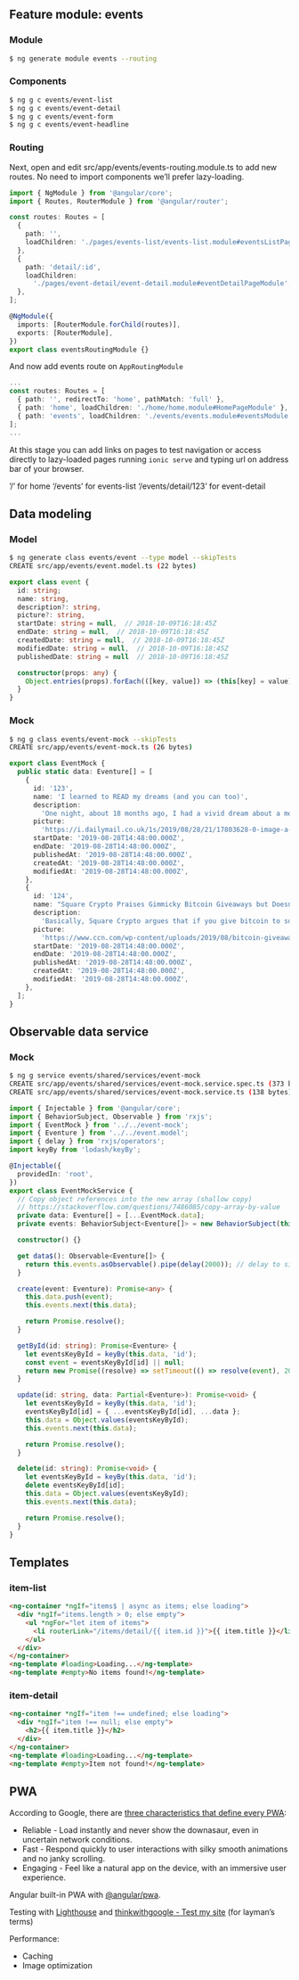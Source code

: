 ## Feature module: events

### Module

```sh
$ ng generate module events --routing
```

### Components

```sh
$ ng g c events/event-list
$ ng g c events/event-detail
$ ng g c events/event-form
$ ng g c events/event-headline
```

### Routing

Next, open and edit src/app/events/events-routing.module.ts to add new routes. No need to import components we’ll prefer lazy-loading.

```ts
import { NgModule } from '@angular/core';
import { Routes, RouterModule } from '@angular/router';

const routes: Routes = [
  {
    path: '',
    loadChildren: './pages/events-list/events-list.module#eventsListPageModule',
  },
  {
    path: 'detail/:id',
    loadChildren:
      './pages/event-detail/event-detail.module#eventDetailPageModule',
  },
];

@NgModule({
  imports: [RouterModule.forChild(routes)],
  exports: [RouterModule],
})
export class eventsRoutingModule {}
```

And now add events route on `AppRoutingModule`

```ts
...
const routes: Routes = [
  { path: '', redirectTo: 'home', pathMatch: 'full' },
  { path: 'home', loadChildren: './home/home.module#HomePageModule' },
  { path: 'events', loadChildren: './events/events.module#eventsModule' },
];
...
```

At this stage you can add links on pages to test navigation or access directly to lazy-loaded pages running `ionic serve` and typing url on address bar of your browser.

’/’ for home
‘/events’ for events-list
‘/events/detail/123’ for event-detail

## Data modeling

### Model

```sh
$ ng generate class events/event --type model --skipTests
CREATE src/app/events/event.model.ts (22 bytes)
```

```ts
export class event {
  id: string;
  name: string,
  description?: string,
  picture?: string,
  startDate: string = null,  // 2018-10-09T16:18:45Z
  endDate: string = null,  // 2018-10-09T16:18:45Z
  createdDate: string = null,  // 2018-10-09T16:18:45Z
  modifiedDate: string = null,  // 2018-10-09T16:18:45Z
  publishedDate: string = null  // 2018-10-09T16:18:45Z

  constructor(props: any) {
    Object.entries(props).forEach(([key, value]) => (this[key] = value));
  }
}
```

### Mock

```sh
$ ng g class events/event-mock --skipTests
CREATE src/app/events/event-mock.ts (26 bytes)
```

```ts
export class EventMock {
  public static data: Eventure[] = [
    {
      id: '123',
      name: 'I learned to READ my dreams (and you can too)',
      description:
        'One night, about 18 months ago, I had a vivid dream about a mole that was poisoning me. When, a few nights later, I had the same strange dream again, I Googled what being sick in a dream might mean.',
      picture:
        'https://i.dailymail.co.uk/1s/2019/08/28/21/17803628-0-image-a-131_1567024609120.jpg',
      startDate: '2019-08-28T14:48:00.000Z',
      endDate: '2019-08-28T14:48:00.000Z',
      publishedAt: '2019-08-28T14:48:00.000Z',
      createdAt: '2019-08-28T14:48:00.000Z',
      modifiedAt: '2019-08-28T14:48:00.000Z',
    },
    {
      id: '124',
      name: "Square Crypto Praises Gimmicky Bitcoin Giveaways but Doesn't Give Any Away",
      description:
        'Basically, Square Crypto argues that if you give bitcoin to someone (especially a skeptic), they’ll become emotionally invested in its success. Why? Because then they’ll have skin in the game.',
      picture:
        'https://www.ccn.com/wp-content/uploads/2019/08/bitcoin-giveaway-ss.jpg',
      startDate: '2019-08-28T14:48:00.000Z',
      endDate: '2019-08-28T14:48:00.000Z',
      publishedAt: '2019-08-28T14:48:00.000Z',
      createdAt: '2019-08-28T14:48:00.000Z',
      modifiedAt: '2019-08-28T14:48:00.000Z',
    },
  ];
}
```

## Observable data service

### Mock

```sh
$ ng g service events/shared/services/event-mock
CREATE src/app/events/shared/services/event-mock.service.spec.ts (373 bytes)
CREATE src/app/events/shared/services/event-mock.service.ts (138 bytes)
```

```ts
import { Injectable } from '@angular/core';
import { BehaviorSubject, Observable } from 'rxjs';
import { EventMock } from '../../event-mock';
import { Eventure } from '../../event.model';
import { delay } from 'rxjs/operators';
import keyBy from 'lodash/keyBy';

@Injectable({
  providedIn: 'root',
})
export class EventMockService {
  // Copy object references into the new array (shallow copy)
  // https://stackoverflow.com/questions/7486085/copy-array-by-value
  private data: Eventure[] = [...EventMock.data];
  private events: BehaviorSubject<Eventure[]> = new BehaviorSubject(this.data);

  constructor() {}

  get data$(): Observable<Eventure[]> {
    return this.events.asObservable().pipe(delay(2000)); // delay to simulate http request
  }

  create(event: Eventure): Promise<any> {
    this.data.push(event);
    this.events.next(this.data);

    return Promise.resolve();
  }

  getById(id: string): Promise<Eventure> {
    let eventsKeyById = keyBy(this.data, 'id');
    const event = eventsKeyById[id] || null;
    return new Promise((resolve) => setTimeout(() => resolve(event), 2000));
  }

  update(id: string, data: Partial<Eventure>): Promise<void> {
    let eventsKeyById = keyBy(this.data, 'id');
    eventsKeyById[id] = { ...eventsKeyById[id], ...data };
    this.data = Object.values(eventsKeyById);
    this.events.next(this.data);

    return Promise.resolve();
  }

  delete(id: string): Promise<void> {
    let eventsKeyById = keyBy(this.data, 'id');
    delete eventsKeyById[id];
    this.data = Object.values(eventsKeyById);
    this.events.next(this.data);

    return Promise.resolve();
  }
}
```

## Templates

### item-list

```html
<ng-container *ngIf="items$ | async as items; else loading">
  <div *ngIf="items.length > 0; else empty">
    <ul *ngFor="let item of items">
      <li routerLink="/items/detail/{{ item.id }}">{{ item.title }}</li>
    </ul>
  </div>
</ng-container>
<ng-template #loading>Loading...</ng-template>
<ng-template #empty>No items found!</ng-template>
```

### item-detail

```html
<ng-container *ngIf="item !== undefined; else loading">
  <div *ngIf="item !== null; else empty">
    <h2>{{ item.title }}</h2>
  </div>
</ng-container>
<ng-template #loading>Loading...</ng-template>
<ng-template #empty>Item not found!</ng-template>
```

## PWA

According to Google, there are [three characteristics that define every PWA](https://developers.google.com/web/progressive-web-apps/):

- Reliable - Load instantly and never show the downasaur, even in uncertain network conditions.
- Fast - Respond quickly to user interactions with silky smooth animations and no janky scrolling.
- Engaging - Feel like a natural app on the device, with an immersive user experience.

Angular built-in PWA with [@angular/pwa](https://angular.io/guide/service-worker-getting-started).

Testing with [Lighthouse](https://developers.google.com/web/ilt/pwa/lighthouse-pwa-analysis-tool) and [thinkwithgoogle - Test my site](https://www.thinkwithgoogle.com/feature/testmysite) (for layman’s terms)

Performance:

- Caching
- Image optimization

[node.js]: https://nodejs.org/en/download/
[git]: http://git-scm.com/download
[ionic]: https://ionicframework.com/
[cordova]: https://cordova.apache.org/
[angularfire]: https://github.com/angular/angularfire2
[angular]: https://angular.io/
[firebase]: https://firebase.google.com/
[firestore]: https://firebase.google.com/products/firestore/
[firebase authentication]: https://firebase.google.com/docs/auth
